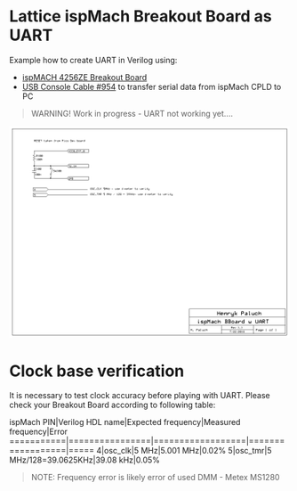 # Lattice ispMach Breakout Board as UART

Example how to create UART in Verilog using:
* [ispMACH 4256ZE Breakout Board][]
* [USB Console Cable #954][] to transfer serial data from ispMach CPLD to PC

> WARNING! Work in progress - UART not working yet....

![ispMach as UART Schematics](https://github.com/hpaluch/ispMach-uart/blob/master/schematic/latt_uart.png?raw=true)



# Clock base verification

It is necessary to test clock accuracy before playing with UART.
Please check your Breakout Board according to following table:

ispMach PIN|Verilog HDL name|Expected frequency|Measured frequency|Error
===========|================|==================|==================|===== 
4|osc_clk|5 MHz|5.001 MHz|0.02%
5|osc_tmr|5 MHz/128=39.0625KHz|39.08 kHz|0.05%

> NOTE: Frequency error is likely error of used DMM - Metex MS1280


[ispMACH 4256ZE Breakout Board]: http://www.latticesemi.com/Products/DevelopmentBoardsAndKits/ispMACH4256ZEBreakoutBoard.aspx
   "ispMACH 4256ZE Breakout Board"
[USB Console Cable #954]: https://www.modmypi.com/raspberry-pi/communication-1068/serial-1075/usb-to-ttl-serial-cable-debug--console-cable-for-raspberry-pi "USB Console Cable #954" 